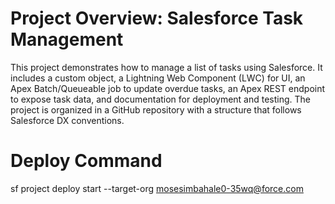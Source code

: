 #  Project Overview: Salesforce Task Management

This project demonstrates how to manage a list of tasks using Salesforce. It includes a custom object, a Lightning Web Component (LWC) for UI, an Apex Batch/Queueable job to update overdue tasks, an Apex REST endpoint to expose task data, and documentation for deployment and testing. The project is organized in a GitHub repository with a structure that follows Salesforce DX conventions.


# Deploy Command
sf project deploy start --target-org mosesimbahale0-35wq@force.com



